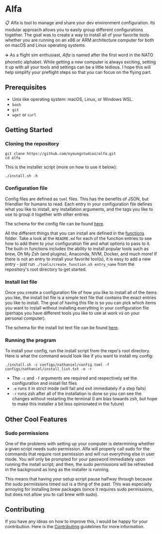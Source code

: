 # Alfa

📋 Alfa is tool to manage and share your dev environment configuration. Its modular approach allows you to easily group different configurations together. The goal was to create a way to install all of your favorite tools whether you are running on an x86 or ARM architecture computer for both on macOS and Linux operating systems.

✈️ As a flight sim enthusiast, *Alfa* is named after the first word in the NATO phonetic alphabet. While getting a new computer is always exciting, setting it up with all your tools and settings can be a little tedious. I hope this will help simplify your preflight steps so that you can focus on the flying part.

## Prerequisites

- Unix like operating system: macOS, Linux, or Windows WSL.
- `bash`
- `git`
- `wget` or `curl`

## Getting Started

### Cloning the repository

```shell
git clone https://github.com/nyoungstudios/alfa.git
cd alfa
```

This is the installer script (more on how to use it below):

```shell
./install.sh -h
```

### Configuration file

Config files are defined as `toml` files. This has the benefits of JSON, but friendlier for humans to read. Each entry in your configuration file defines what you like to install, any installation arguments, and the tags you like to use to group it together with other entries.

The schema for the config file can be found [here](docs/ConfigSchema.md).

All the different things that you can install are defined in the [functions](functions/) folder. Take a look at the `README.md` for each of the function entries to see how to add them to your configuration file and what options to pass to it. The built-in functions includes the ability to install popular tools such as brew, Oh My Zsh (and plugins), Anaconda, NVM, Docker, and much more! If there is not an entry to install your favorite tool(s), it is easy to add a new entry - just run `./tools/create_function.sh entry_name` from the repository's root directory to get started.

### Install list file

Once you create a configuration file of how you like to install all of the items you like, the install list file is a simple text file that contains the exact entries you like to install. The goal of having this file is so you can pick which items you want to install without installing everything in your configuration file (perhaps you have different tools you like to use at work vs on your personal computer).

The schema for the install list text file can be found [here](docs/InstallListSchema.md).

### Running the program

To install your config, run the install script from the repo's root directory. Here is what the command would look like if you want to install my config:

```shell
./install.sh -c configs/nathaniel/config.toml -f configs/nathaniel/install_list.txt -e -r
```

- The `-c` and `-f` arguments are required and respectively set the configuration and install list files
- `-e` runs it in strict mode (will fail and exit immediately if a step fails)
- `-r` runs zsh after all of the installation is done so you can see the changes without restarting the terminal (I am bias towards zsh, but hope to make this installer a bit less opinionated in the future)

## Other Cool Features

### Sudo permissions

One of the problems with setting up your computer is determining whether a given script needs sudo permission. Alfa will properly call sudo for the commands that require root permission and will run everything else in user mode. You will only be prompted for your password immediately upon running the install script; and then, the sudo permissions will be refreshed in the background as long as the installer is running.

This means that having your setup script pause halfway through because the sudo permissions timed out is a thing of the past. This was especially annoying for installing brew packages (since it requires sudo permissions, but does not allow you to call brew with sudo).

## Contributing

If you have any ideas on how to improve this, I would be happy for your contribution. Here is the [Contributing](CONTRIBUTING.md) guidelines for more information.
